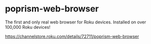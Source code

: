 # poprism-web-browser
The first and only real web browser for Roku devices. Installed on over 100,000 Roku devices!

https://channelstore.roku.com/details/72711/poprism-web-browser
